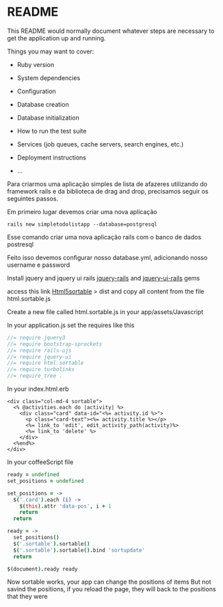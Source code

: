 # README

This README would normally document whatever steps are necessary to get the
application up and running.

Things you may want to cover:

* Ruby version

* System dependencies

* Configuration

* Database creation

* Database initialization

* How to run the test suite

* Services (job queues, cache servers, search engines, etc.)

* Deployment instructions

* ...



Para criarmos uma aplicação simples de lista de afazeres utilizando do framework rails e da biblioteca de drag and drop, precisamos seguir os seguintes passos.


Em primeiro lugar devemos criar uma nova aplicação

```
rails new simpletodolistapp --database=postgresql
```

Esse comando criar uma nova aplicação rails com o banco de dados postresql

Feito isso devemos configurar nosso database.yml, adicionando nosso username e password



Install jquery and jquery ui rails
[jquery-rails](https://github.com/rails/jquery-rails) and [jquery-ui-rails](https://github.com/jquery-ui-rails/jquery-ui-rails) gems 

access this link
[Html5sortable](https://github.com/lukasoppermann/html5sortable) > dist
and copy all content from the file html.sortable.js

Create a new file called html.sortable.js in your app/assets/Javascript

In your application.js set the requires like this

```JavaScript
//= require jquery3
//= require bootstrap-sprockets
//= require rails-ujs
//= require jquery-ui
//= require html.sortable
//= require turbolinks
//= require_tree .
```

In your index.html.erb

```erb
<div class="col-md-4 sortable">
  <% @activities.each do |activity| %>
    <div class="card" data-id="<%= activity.id %>">
      <p class="card-text"><%= activity.title %></p>
      <%= link_to 'edit', edit_activity_path(activity)%>
      <%= link_to 'delete' %>
    </div>
  <%end%>
</div>

```
In your coffeeScript file

```coffeescript
ready = undefined
set_positions = undefined

set_positions = -> 
  $('.card').each (i) ->
    $(this).attr 'data-pos', i + 1
    return
  return

ready = ->
  set_positions()
  $('.sortable').sortable()
  $('.sortable').sortable().bind 'sortupdate'
  return

$(document).ready ready
```

Now sortable works, your app can change  the positions of items 
But not savind the positions, if you reload the page, they will back to the positions that they were